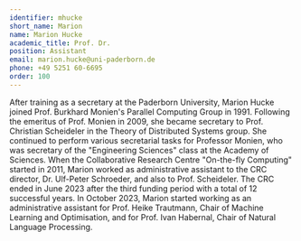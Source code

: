 ```yaml
---
identifier: mhucke
short_name: Marion
name: Marion Hucke
academic_title: Prof. Dr.
position: Assistant
email: marion.hucke@uni-paderborn.de
phone: +49 5251 60-6695
order: 100
---
```

After training as a secretary at the Paderborn University, Marion Hucke joined Prof. Burkhard Monien's Parallel Computing Group in 1991. Following the emeritus of Prof. Monien in 2009, she became secretary to Prof. Christian Scheideler in the Theory of Distributed Systems group. She continued to perform various secretarial tasks for Professor Monien, who was secretary of the "Engineering Sciences" class at the Academy of Sciences. When the Collaborative Research Centre "On-the-fly Computing" started in 2011, Marion worked as administrative assistant to the CRC director, Dr. Ulf-Peter Schroeder, and also to Prof. Scheideler. The CRC ended in June 2023 after the third funding period with a total of 12 successful years. In October 2023, Marion started working as an administrative assistant for Prof. Heike Trautmann, Chair of Machine Learning and Optimisation, and for Prof. Ivan Habernal, Chair of Natural Language Processing.

